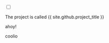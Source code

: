 <html><head></head><body>
<input type="checkbox" id="the_sun"/>
<div id="all_the_stuffs_shall_go_here">
<!--

[//]: # (possibly a comment)

-->
		<label for="the_sun"><pre id="darkmodetext">switch theme to </pre><hr></label>
<!--

)

-->

 The project is called {{ site.github.project_title }} 
 
 ahoy!
 
 coolio

</div></body></html>
